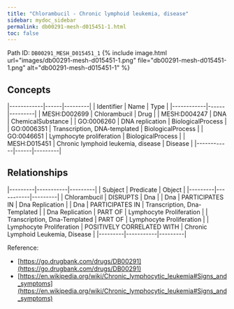 ```yaml
---
title: "Chlorambucil - Chronic lymphoid leukemia, disease"
sidebar: mydoc_sidebar
permalink: db00291-mesh-d015451-1.html
toc: false 
---
```



Path ID: `DB00291_MESH_D015451_1`
{% include image.html url="images/db00291-mesh-d015451-1.png" file="db00291-mesh-d015451-1.png" alt="db00291-mesh-d015451-1" %}

## Concepts

|------------|------|---------|
| Identifier | Name | Type    |
|------------|------|---------|
| MESH:D002699 | Chlorambucil | Drug |
| MESH:D004247 | DNA | ChemicalSubstance |
| GO:0006260 | DNA replication | BiologicalProcess |
| GO:0006351 | Transcription, DNA-templated | BiologicalProcess |
| GO:0046651 | Lymphocyte proliferation | BiologicalProcess |
| MESH:D015451 | Chronic lymphoid leukemia, disease | Disease |
|------------|------|---------|

## Relationships

|---------|-----------|---------|
| Subject | Predicate | Object  |
|---------|-----------|---------|
| Chlorambucil | DISRUPTS | Dna |
| Dna | PARTICIPATES IN | Dna Replication |
| Dna | PARTICIPATES IN | Transcription, Dna-Templated |
| Dna Replication | PART OF | Lymphocyte Proliferation |
| Transcription, Dna-Templated | PART OF | Lymphocyte Proliferation |
| Lymphocyte Proliferation | POSITIVELY CORRELATED WITH | Chronic Lymphoid Leukemia, Disease |
|---------|-----------|---------|

Reference: 
  - [https://go.drugbank.com/drugs/DB00291](https://go.drugbank.com/drugs/DB00291)
  - [https://en.wikipedia.org/wiki/Chronic_lymphocytic_leukemia#Signs_and_symptoms](https://en.wikipedia.org/wiki/Chronic_lymphocytic_leukemia#Signs_and_symptoms)
